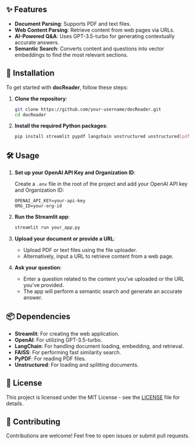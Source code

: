 
## ✨ Features

- **Document Parsing**: Supports PDF and text files.
- **Web Content Parsing**: Retrieve content from web pages via URLs.
- **AI-Powered Q&A**: Uses GPT-3.5-turbo for generating contextually accurate answers.
- **Semantic Search**: Converts content and questions into vector embeddings to find the most relevant sections.

## 🚀 Installation

To get started with **docReader**, follow these steps:

1. **Clone the repository**:
   ```bash
   git clone https://github.com/your-username/docReader.git
   cd docReader
   ```

2. **Install the required Python packages**:
   ```bash
   pip install streamlit pypdf langchain unstructured unstructured[pdf] tiktoken faiss-cpu langchain-chroma langchain-community
   ```

## 🛠️ Usage

1. **Set up your OpenAI API Key and Organization ID**:

   Create a `.env` file in the root of the project and add your OpenAI API key and Organization ID:
   ```
   OPENAI_API_KEY=your-api-key
   ORG_ID=your-org-id
   ```

2. **Run the Streamlit app**:
   ```bash
   streamlit run your_app.py
   ```

3. **Upload your document or provide a URL**:
   - Upload PDF or text files using the file uploader.
   - Alternatively, input a URL to retrieve content from a web page.

4. **Ask your question**:
   - Enter a question related to the content you've uploaded or the URL you've provided.
   - The app will perform a semantic search and generate an accurate answer.

## 📦 Dependencies

- **Streamlit**: For creating the web application.
- **OpenAI**: For utilizing GPT-3.5-turbo.
- **LangChain**: For handling document loading, embedding, and retrieval.
- **FAISS**: For performing fast similarity search.
- **PyPDF**: For reading PDF files.
- **Unstructured**: For loading and splitting documents.

## 📜 License

This project is licensed under the MIT License - see the [LICENSE](LICENSE) file for details.

## 🤝 Contributing

Contributions are welcome! Feel free to open issues or submit pull requests.

